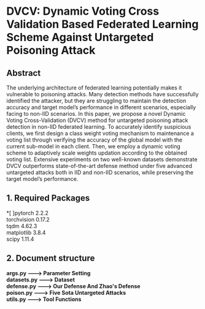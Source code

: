 # DVCV: Dynamic Voting Cross Validation Based Federated Learning Scheme Against Untargeted Poisoning Attack

## Abstract
The underlying architecture of federated learning potentially makes it vulnerable to poisoning attacks. Many detection methods have successfully identified the attacker, but they are struggling to maintain the detection accuracy and target model’s performance in different scenarios, especially facing to non-IID scenarios. In this paper, we propose a novel Dynamic Voting Cross-Validation (DVCV) method for untargeted poisoning attack detection in non-IID federated learning. To accurately identify suspicious clients, we first design a class weight voting mechanism to maintenance a voting list through verifying the accuracy of the global model with the current sub-model in each client. Then, we employ a dynamic voting scheme to adaptively scale weights updation according to the obtained voting list. Extensive experiments on two well-known datasets demonstrate DVCV outperforms state-of-the-art defense method under five advanced untargeted attacks both in IID and non-IID scenarios, while preserving the target model’s performance. 

## 1. Required Packages
*[ ]pytorch 2.2.2 <br>
torchvision 0.17.2 <br>
tqdm 4.62.3 <br>
matplotlib 3.8.4 <br>
scipy 1.11.4 <br>

## 2. Document structure
**args.py ---> Parameter Setting** <br>
**datasets.py ---> Dataset** <br>
**defense.py ---> Our Defense And Zhao's Defense** <br>
**poison.py ---> Five Sota Untargeted Attacks** <br>
**utils.py ---> Tool Functions** <br>
